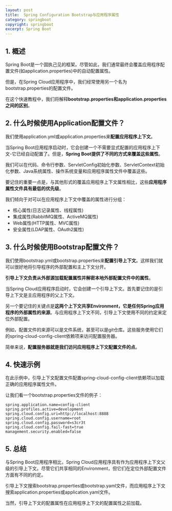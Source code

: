 ```yaml
---
layout: post
title:  Spring Configuration Bootstrap与应用程序属性
category: springboot
copyright: springboot
excerpt: Spring Boot
---
```


## 1. 概述

Spring Boot是一个固执己见的框架。尽管如此，我们通常最终会覆盖应用程序配置文件(如application.properties)中的自动配置属性。

但是，在Spring Cloud应用程序中，我们经常使用另一个名为bootstrap.properties的配置文件。

在这个快速教程中，我们将解释**bootstrap.properties和application.properties之间的区别**。

## 2. 什么时候使用Application配置文件？

我们使用application.yml或application.properties来**配置应用程序上下文**。

当Spring Boot应用程序启动时，它会创建一个不需要显式配置的应用程序上下文-它已经自动配置了。但是，**Spring Boot提供了不同的方式来覆盖这些属性**。

我们可以在代码、命令行参数、ServletConfig初始化参数、ServletContext初始化参数、Java系统属性、操作系统变量和应用程序属性文件中覆盖这些。

要记住的重要一点是，与其他形式的覆盖应用程序上下文属性相比，这些**应用程序属性文件具有最低的优先级**。

我们倾向于对可以在应用程序上下文中覆盖的属性进行分组：

-   核心属性(日志记录属性、线程属性)
-   集成属性(RabbitMQ属性、ActiveMQ属性)
-   Web属性(HTTP属性、MVC属性)
-   安全属性(LDAP属性、OAuth2属性)

## 3. 什么时候使用Bootstrap配置文件？

我们使用bootstrap.yml或bootstrap.properties来**配置引导上下文**。这样我们就可以很好地将引导程序的外部配置和主上下文分开。

**引导上下文负责从外部源加载配置属性并解密本地外部配置文件中的属性**。

当Spring Cloud应用程序启动时，它会创建一个引导上下文。首先要记住的是引导上下文是主应用程序的父上下文。

另一个要记住的关键点是**这两个上下文共享Environment，它是任何Spring应用程序的外部属性的来源**。与应用程序上下文不同，引导上下文使用不同的约定来定位外部配置。

例如，配置文件的来源可以是文件系统，甚至可以是git仓库。这些服务使用它们的spring-cloud-config-client依赖项来访问配置服务器。

简单来说，**配置服务器就是我们访问应用程序上下文配置文件的点**。

## 4. 快速示例

在此示例中，引导上下文配置文件配置spring-cloud-config-client依赖项以加载正确的应用程序属性文件。

让我们看一个bootstrap.properties文件的例子：

```properties
spring.application.name=config-client
spring.profiles.active=development
spring.cloud.config.uri=http://localhost:8888
spring.cloud.config.username=root
spring.cloud.config.password=s3cr3t
spring.cloud.config.fail-fast=true
management.security.enabled=false
```

## 5. 总结

与Spring Boot应用程序相比，Spring Cloud应用程序具有作为应用程序上下文父级的引导上下文。尽管它们共享相同的Environment，但它们在定位外部配置文件方面有不同的约定。

引导上下文搜索bootstrap.properties或bootstrap.yaml文件，而应用程序上下文搜索application.properties或application.yaml文件。

当然，引导上下文的配置属性在应用程序上下文的配置属性之前加载。